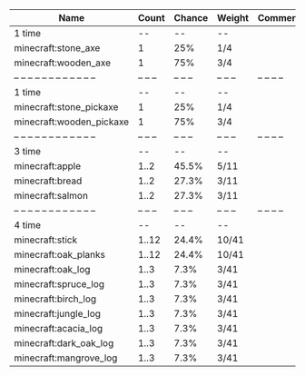 | Name                     | Count | Chance | Weight | Comment |
| ------------------------ | ----- | ------ | ------ | ------- |
| 1 time                   |    -- |     -- |     -- |         |
| minecraft:stone_axe      |     1 |    25% |    1/4 |         |
| minecraft:wooden_axe     |     1 |    75% |    3/4 |         |
| – – – – – – – – – – – –  | – – – | – – –  | – – –  | – – – – |
| 1 time                   |    -- |     -- |     -- |         |
| minecraft:stone_pickaxe  |     1 |    25% |    1/4 |         |
| minecraft:wooden_pickaxe |     1 |    75% |    3/4 |         |
| – – – – – – – – – – – –  | – – – | – – –  | – – –  | – – – – |
| 3 time                   |    -- |     -- |     -- |         |
| minecraft:apple          |  1..2 |  45.5% |   5/11 |         |
| minecraft:bread          |  1..2 |  27.3% |   3/11 |         |
| minecraft:salmon         |  1..2 |  27.3% |   3/11 |         |
| – – – – – – – – – – – –  | – – – | – – –  | – – –  | – – – – |
| 4 time                   |    -- |     -- |     -- |         |
| minecraft:stick          | 1..12 |  24.4% |  10/41 |         |
| minecraft:oak_planks     | 1..12 |  24.4% |  10/41 |         |
| minecraft:oak_log        |  1..3 |   7.3% |   3/41 |         |
| minecraft:spruce_log     |  1..3 |   7.3% |   3/41 |         |
| minecraft:birch_log      |  1..3 |   7.3% |   3/41 |         |
| minecraft:jungle_log     |  1..3 |   7.3% |   3/41 |         |
| minecraft:acacia_log     |  1..3 |   7.3% |   3/41 |         |
| minecraft:dark_oak_log   |  1..3 |   7.3% |   3/41 |         |
| minecraft:mangrove_log   |  1..3 |   7.3% |   3/41 |         |